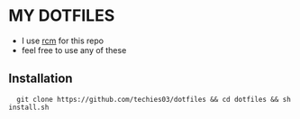 # MY DOTFILES

- I use [rcm](https://github.com/thoughtbot/rcm) for this repo
- feel free to use any of these

## Installation

```zshrc
  git clone https://github.com/techies03/dotfiles && cd dotfiles && sh install.sh
```
    
